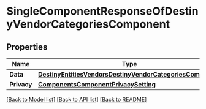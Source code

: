 # SingleComponentResponseOfDestinyVendorCategoriesComponent

## Properties
Name | Type | Description | Notes
------------ | ------------- | ------------- | -------------
**Data** | [**DestinyEntitiesVendorsDestinyVendorCategoriesComponent**](Destiny.Entities.Vendors.DestinyVendorCategoriesComponent.md) |  | [optional] 
**Privacy** | [**ComponentsComponentPrivacySetting**](Components.ComponentPrivacySetting.md) |  | [optional] 

[[Back to Model list]](../README.md#documentation-for-models) [[Back to API list]](../README.md#documentation-for-api-endpoints) [[Back to README]](../README.md)


